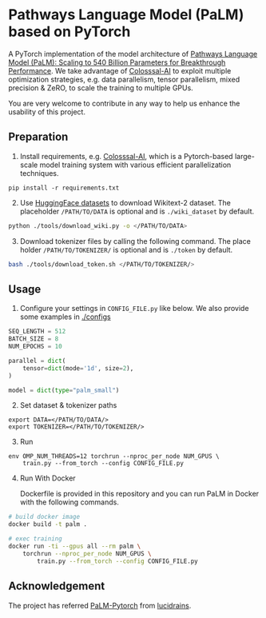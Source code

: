 # Pathways Language Model (PaLM) based on PyTorch
A PyTorch implementation of the model architecture of [Pathways Language Model (PaLM): Scaling to 540 Billion Parameters for Breakthrough Performance](https://ai.googleblog.com/2022/04/pathways-language-model-palm-scaling-to.html).
We take advantage of [Colosssal-AI](https://github.com/hpcaitech/ColossalAI) to exploit multiple optimization strategies, e.g. data parallelism, tensor parallelism, mixed precision & ZeRO, to scale the training to multiple GPUs.

You are very welcome to contribute in any way to help us enhance the usability of this project.

## Preparation
1. Install requirements, e.g. [Colosssal-AI](https://github.com/hpcaitech/ColossalAI), which is a Pytorch-based large-scale model training system with various efficient parallelization techniques.

```
pip install -r requirements.txt
```

2.  Use [HuggingFace datasets](https://github.com/huggingface/datasets) to download Wikitext-2 dataset. The placeholder
`/PATH/TO/DATA` is optional and is `./wiki_dataset` by default.

```bash
python ./tools/download_wiki.py -o </PATH/TO/DATA>
```

3. Download tokenizer files by calling the following command. The place holder `/PATH/TO/TOKENIZER/` is optional and is `./token` by default.

```bash
bash ./tools/download_token.sh </PATH/TO/TOKENIZER/>
```

## Usage
1.  Configure your settings in `CONFIG_FILE.py` like below. We also provide some examples in [./configs](./configs/)
```python
SEQ_LENGTH = 512
BATCH_SIZE = 8
NUM_EPOCHS = 10

parallel = dict(
    tensor=dict(mode='1d', size=2),
)

model = dict(type="palm_small")
```


2.  Set dataset & tokenizer paths
```shell
export DATA=</PATH/TO/DATA/>
export TOKENIZER=</PATH/TO/TOKENIZER/>
```

3.  Run
```shell
env OMP_NUM_THREADS=12 torchrun --nproc_per_node NUM_GPUS \
    train.py --from_torch --config CONFIG_FILE.py
```

4.  Run With Docker

    Dockerfile is provided in this repository and you can run PaLM in Docker with the following commands.

```bash
# build docker image
docker build -t palm .

# exec training
docker run -ti --gpus all --rm palm \
    torchrun --nproc_per_node NUM_GPUS \
        train.py --from_torch --config CONFIG_FILE.py
```

##  Acknowledgement
The project has referred [PaLM-Pytorch](https://github.com/lucidrains/PaLM-pytorch) from [lucidrains](https://github.com/lucidrains).